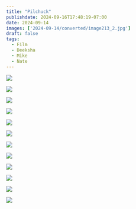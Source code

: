 ```yaml
---
title: "Pilchuck"
publishdate: 2024-09-16T17:48:19-07:00
date: 2024-09-14
images: ['2024-09-14/converted/image213_2.jpg']
draft: false
tags:
  - Film
  - Deeksha
  - Mike
  - Nate
---
```


![](2024-09-14/converted/image185_1.jpg)

![](2024-09-14/converted/image188_1.jpg)

![](2024-09-14/converted/image191_2.jpg)

![](2024-09-14/converted/image195_1.jpg)

![](2024-09-14/converted/image202_2.jpg)

![](2024-09-14/converted/image205_1.jpg)

![](2024-09-14/converted/image207_1.jpg)

![](2024-09-14/converted/image208_1.jpg)

![](2024-09-14/converted/image211_2.jpg)

![](2024-09-14/converted/image213_2.jpg)

![](2024-09-14/converted/image218_1.jpg)

![](2024-09-14/converted/image219_2.jpg)
